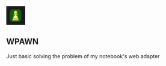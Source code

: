 
<img src="https://github.com/davezant/wpawn/blob/main/a%20network%20signal%20behind%20a%20chess%20pawn.png" alt="logo" width="50" height="50">


## WPAWN

Just basic solving the problem of my notebook's web adapter
